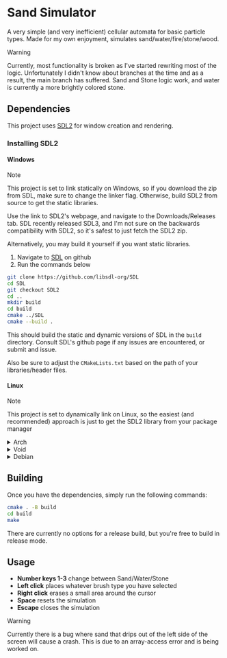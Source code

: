 # Sand Simulator

A very simple (and very inefficient) cellular automata for basic particle types. Made for my own enjoyment, simulates sand/water/fire/stone/wood.

> [!WARNING]
> Currently, most functionality is broken as I've started rewriting most of the logic. Unfortunately I didn't know about branches at the time and as a result, the main branch has suffered.
> Sand and Stone logic work, and water is currently a more brightly colored stone.

## Dependencies

This project uses [SDL2](https://www.libsdl.org/) for window creation and rendering.

### Installing SDL2

#### Windows

> [!NOTE]
> This project is set to link statically on Windows, so if you download the zip from SDL, make sure to change the linker flag. Otherwise, build SDL2 from source to get the static libraries.

Use the link to SDL2's webpage, and navigate to the Downloads/Releases tab. SDL recently released SDL3,
and I'm not sure on the backwards compatibility with SDL2, so it's safest to just fetch the SDL2 zip.

Alternatively, you may build it yourself if you want static libraries.

1. Navigate to [SDL](https://github.com/libsdl-org/SDL) on github
2. Run the commands below

```bash
git clone https://github.com/libsdl-org/SDL
cd SDL
git checkout SDL2
cd ..
mkdir build
cd build
cmake ../SDL
cmake --build .
```

This should build the static and dynamic versions of SDL in the `build` directory. Consult SDL's github page if any issues are encountered, or submit and issue.

Also be sure to adjust the `CMakeLists.txt` based on the path of your libraries/header files.

#### Linux

> [!NOTE]
> This project is set to dynamically link on Linux, so the easiest (and recommended) approach is just to get the SDL2 library from your package manager

<details>
    <summary>Arch</summary>

```bash
sudo pacman -S sdl2
```

</details>

<details>
    <summary>Void</summary>

```bash
sudo xbps-install -S SDL2-devel
```

</details>

<details>
    <summary>Debian</summary>

```bash
sudo apt install libsdl2-dev
```

</details>

## Building

Once you have the dependencies, simply run the following commands:

```bash
cmake . -B build
cd build
make
```

There are currently no options for a release build, but you're free to build in release mode.

## Usage

- **Number keys 1-3** change between Sand/Water/Stone
- **Left click** places whatever brush type you have selected
- **Right click** erases a small area around the cursor
- **Space** resets the simulation
- **Escape** closes the simulation

> [!WARNING]
> Currently there is a bug where sand that drips out of the left side of the screen will cause a crash. This is due to an array-access error and is being worked on.
